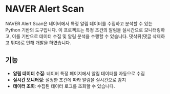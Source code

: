 # NAVER Alert Scan

NAVER Alert Scan은 네이버에서 특정 알림 데이터를 수집하고 분석할 수 있는 Python 기반의 도구입니다. 이 프로젝트는 특정 조건의 알림을 실시간으로 모니터링하고, 이를 기반으로 데이터 수집 및 알림 분석을 수행할 수 있습니다.
댓삭튀(댓글 삭제하고 튀다)로 인해 개발을 하였습니다.

## 기능

- **알림 데이터 수집**: 네이버 특정 페이지에서 알림 데이터를 자동으로 수집
- **실시간 모니터링**: 설정한 조건에 따라 알림을 실시간으로 감지
- **데이터 조회**: 수집된 데이터 로그를 조회할 수 있습니다.
